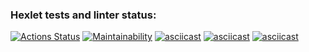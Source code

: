 ### Hexlet tests and linter status:
[![Actions Status](https://github.com/heartbreaker217/frontend-project-44/workflows/hexlet-check/badge.svg)](https://github.com/heartbreaker217/frontend-project-44/actions)
[![Maintainability](https://api.codeclimate.com/v1/badges/5560ced27ef464852b5a/maintainability)](https://codeclimate.com/github/heartbreaker217/frontend-project-44/maintainability)
[![asciicast](https://asciinema.org/a/558794.svg)](https://asciinema.org/a/558794)
[![asciicast](https://asciinema.org/a/xHYVyjKTvVVfOCMn2IacdKuw7.svg)](https://asciinema.org/a/xHYVyjKTvVVfOCMn2IacdKuw7)
[![asciicast](https://asciinema.org/a/KUpvyZbk1GMfBYyO7sMNd1qpI.svg)](https://asciinema.org/a/KUpvyZbk1GMfBYyO7sMNd1qpI)

